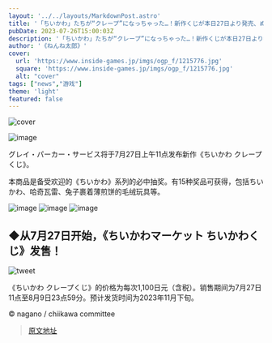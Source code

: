 ```yaml
---
layout: '../../layouts/MarkdownPost.astro'
title: '「ちいかわ」たちが“クレープ”になっちゃった…！新作くじが本日27日より発売、ぬいぐるみなど全15種類の景品がどれも可愛い'
pubDate: 2023-07-26T15:00:03Z
description: '「ちいかわ」たちが“クレープ”になっちゃった…！新作くじが本日27日より発売、ぬいぐるみなど全15種類の景品がどれも可愛い'
author: '《ねんね太郎》'
cover:
  url: 'https://www.inside-games.jp/imgs/ogp_f/1215776.jpg'
  square: 'https://www.inside-games.jp/imgs/ogp_f/1215776.jpg'
  alt: "cover"
tags: ["news","游戏"]
theme: 'light'
featured: false
---
```


![cover](https://www.inside-games.jp/imgs/ogp_f/1215776.jpg)

![image](https://www.inside-games.jp/imgs/zoom/1215776.jpg)

グレイ・パーカー・サービス将于7月27日上午11点发布新作《ちいかわ クレープくじ》。

本商品是备受欢迎的《ちいかわ》系列的必中抽奖。有15种奖品可获得，包括ちいかわ、哈奇瓦雷、兔子裹着薄煎饼的毛绒玩具等。

![image](https://www.inside-games.jp/imgs/zoom/1218263.jpg)
![image](https://www.inside-games.jp/imgs/zoom/1218262.jpg)
![image](https://www.inside-games.jp/imgs/zoom/1218261.jpg)

## ◆从7月27日开始，《ちいかわマーケット ちいかわくじ》发售！

![tweet](https://twitter.com/chiikawa_market/status/1679415374629183489)

《ちいかわ クレープくじ》的价格为每次1,100日元（含税）。销售期间为7月27日11点至8月9日23点59分。预计发货时间为2023年11月下旬。

© nagano / chiikawa committee

>[原文地址](https://www.inside-games.jp/article/2023/07/27/147428.html)  